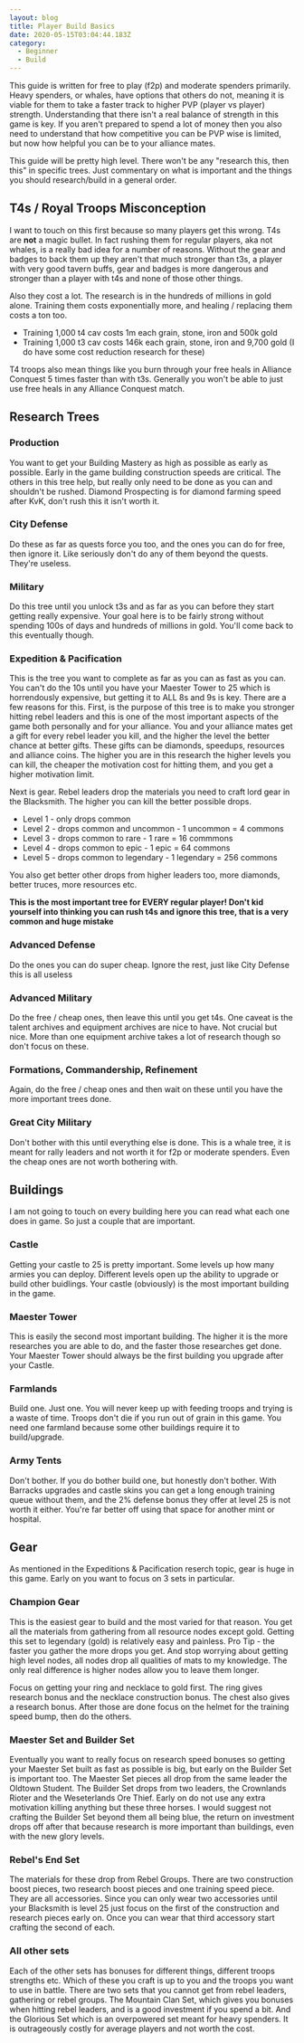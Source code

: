 ```yaml
---
layout: blog
title: Player Build Basics
date: 2020-05-15T03:04:44.183Z
category:
  - Beginner
  - Build
---
```


This guide is written for free to play (f2p) and moderate spenders primarily. Heavy spenders, or whales, have options that others do not, meaning it is viable for them to take a faster track to higher PVP (player vs player) strength. Understanding that there isn't a real balance of strength in this game is key. If you aren't prepared to spend a lot of money then you also need to understand that how competitive you can be PVP wise is limited, but now how helpful you can be to your alliance mates.

This guide will be pretty high level. There won't be any "research this, then this" in specific trees. Just commentary on what is important and the things you should research/build in a general order.

## T4s / Royal Troops Misconception

I want to touch on this first because so many players get this wrong. T4s are **not** a magic bullet. In fact rushing them for regular players, aka not whales, is a really bad idea for a number of reasons. Without the gear and badges to back them up they aren't that much stronger than t3s, a player with very good tavern buffs, gear and badges is more dangerous and stronger than a player with t4s and none of those other things.

Also they cost a lot. The research is in the hundreds of millions in gold alone. Training them costs exponentially more, and healing / replacing them costs a ton too.

* Training 1,000 t4 cav costs 1m each grain, stone, iron and 500k gold
* Training 1,000 t3 cav costs 146k each grain, stone, iron and 9,700 gold (I do have some cost reduction research for these)

T4 troops also mean things like you burn through your free heals in Alliance Conquest 5 times faster than with t3s. Generally you won't be able to just use free heals in any Alliance Conquest match.


## Research Trees

### Production

You want to get your Building Mastery as high as possible as early as possible. Early in the game building construction speeds are critical. The others in this tree help, but really only need to be done as you can and shouldn't be rushed. Diamond Prospecting is for diamond farming speed after KvK, don't rush this it isn't worth it.

### City Defense

Do these as far as quests force you too, and the ones you can do for free, then ignore it. Like seriously don't do any of them beyond the quests. They're useless.

### Military

Do this tree until you unlock t3s and as far as you can before they start getting really expensive. Your goal here is to be fairly strong without spending 100s of days and hundreds of millions in gold. You'll come back to this eventually though.

### Expedition & Pacification

This is the tree you want to complete as far as you can as fast as you can. You can't do the 10s until you have your Maester Tower to 25 which is horrendously expensive, but getting it to ALL 8s and 9s is key. There are a few reasons for this. First, is the purpose of this tree is to make you stronger hitting rebel leaders and this is one of the most important aspects of the game both personally and for your alliance. You and your alliance mates get a gift for every rebel leader you kill, and the higher the level the better chance at better gifts. These gifts can be diamonds, speedups, resources and alliance coins. The higher you are in this research the higher levels you can kill, the cheaper the motivation cost for hitting them, and you get a higher motivation limit.

Next is gear. Rebel leaders drop the materials you need to craft lord gear in the Blacksmith. The higher you can kill the better possible drops.

* Level 1 - only drops common
* Level 2 - drops common and uncommon - 1 uncommon = 4 commons
* Level 3 - drops common to rare - 1 rare = 16 commmons
* Level 4 - drops common to epic - 1 epic = 64 commons
* Level 5 - drops common to legendary - 1 legendary = 256 commons

You also get better other drops from higher leaders too, more diamonds, better truces, more resources etc.

**This is the most important tree for EVERY regular player! Don't kid yourself into thinking you can rush t4s and ignore this tree, that is a very common and huge mistake**

### Advanced Defense

Do the ones you can do super cheap. Ignore the rest, just like City Defense this is all useless

### Advanced Military

Do the free / cheap ones, then leave this until you get t4s. One caveat is the talent archives and equipment archives are nice to have. Not crucial but nice. More than one equipment archive takes a lot of research though so don't focus on these.

### Formations, Commandership, Refinement

Again, do the free / cheap ones and then wait on these until you have the more important trees done.

### Great City Military

Don't bother with this until everything else is done. This is a whale tree, it is meant for rally leaders and not worth it for f2p or moderate spenders. Even the cheap ones are not worth bothering with.

## Buildings

I am not going to touch on every building here you can read what each one does in game. So just a couple that are important.

### Castle

Getting your castle to 25 is pretty important. Some levels up how many armies you can deploy. Different levels open up the ability to upgrade or build other buidlings. Your castle (obviously) is the most important building in the game.

### Maester Tower

This is easily the second most important building. The higher it is the more researches you are able to do, and the faster those researches get done. Your Maester Tower should always be the first building you upgrade after your Castle.

### Farmlands

Build one. Just one. You will never keep up with feeding troops and trying is a waste of time. Troops don't die if you run out of grain in this game. You need one farmland because some other buildings require it to build/upgrade.

### Army Tents

Don't bother. If you do bother build one, but honestly don't bother. With Barracks upgrades and castle skins you can get a long enough training queue without them, and the 2% defense bonus they offer at level 25 is not worth it either. You're far better off using that space for another mint or hospital.


## Gear

As mentioned in the Expeditions & Pacification reserch topic, gear is huge in this game. Early on you want to focus on 3 sets in particular.

### Champion Gear

This is the easiest gear to build and the most varied for that reason. You get all the materials from gathering from all resource nodes except gold. Getting this set to legendary (gold) is relatively easy and painless. Pro Tip - the faster you gather the more drops you get. And stop worrying about getting high level nodes, all nodes drop all qualities of mats to my knowledge. The only real difference is higher nodes allow you to leave them longer.

Focus on getting your ring and necklace to gold first. The ring gives research bonus and the necklace construction bonus. The chest also gives a research bonus. After those are done focus on the helmet for the training speed bump, then do the others.

### Maester Set and Builder Set

Eventually you want to really focus on research speed bonuses so getting your Maester Set built as fast as possible is big, but early on the Builder Set is important too. The Maester Set pieces all drop from the same leader the Oldtown Student. The Builder Set drops from two leaders, the Crownlands Rioter and the Weseterlands Ore Thief. Early on do not use any extra motivation killing anything but these three horses. I would suggest not crafting the Builder Set beyond them all being blue, the return on investment drops off after that because research is more important than buildings, even with the new glory levels.

### Rebel's End Set

The materials for these drop from Rebel Groups. There are two construction boost pieces, two research boost pieces and one training speed piece. They are all accessories. Since you can only wear two accessories until your Blacksmith is level 25 just focus on the first of the construction and research pieces early on. Once you can wear that third accessory start crafting the second of each.

### All other sets

Each of the other sets has bonuses for different things, different troops strengths etc. Which of these you craft is up to you and the troops you want to use in battle. There are two sets that you cannot get from rebel leaders, gathering or rebel groups. The Mountain Clan Set, which gives you bonuses when hitting rebel leaders, and is a good investment if you spend a bit. And the Glorious Set which is an overpowered set meant for heavy spenders. It is outrageously costly for average players and not worth the cost.

